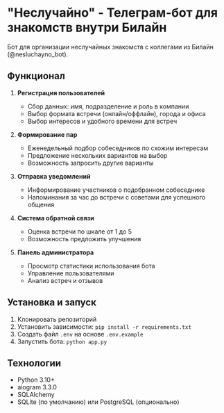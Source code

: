 # "Неслучайно" - Телеграм-бот для знакомств внутри Билайн

Бот для организации неслучайных знакомств с коллегами из Билайн (@nesluchayno_bot).

## Функционал

1. **Регистрация пользователей**
   - Сбор данных: имя, подразделение и роль в компании
   - Выбор формата встречи (онлайн/оффлайн), города и офиса
   - Выбор интересов и удобного времени для встреч

2. **Формирование пар**
   - Еженедельный подбор собеседников по схожим интересам
   - Предложение нескольких вариантов на выбор
   - Возможность запросить другие варианты

3. **Отправка уведомлений**
   - Информирование участников о подобранном собеседнике
   - Напоминания за час до встречи с советами для успешного общения

4. **Система обратной связи**
   - Оценка встречи по шкале от 1 до 5
   - Возможность предложить улучшения

5. **Панель администратора**
   - Просмотр статистики использования бота
   - Управление пользователями
   - Анализ встреч и отзывов

## Установка и запуск

1. Клонировать репозиторий
2. Установить зависимости: `pip install -r requirements.txt` 
3. Создать файл `.env` на основе `.env.example`
4. Запустить бота: `python app.py`

## Технологии

- Python 3.10+
- aiogram 3.3.0
- SQLAlchemy
- SQLite (по умолчанию) или PostgreSQL (опционально) 
